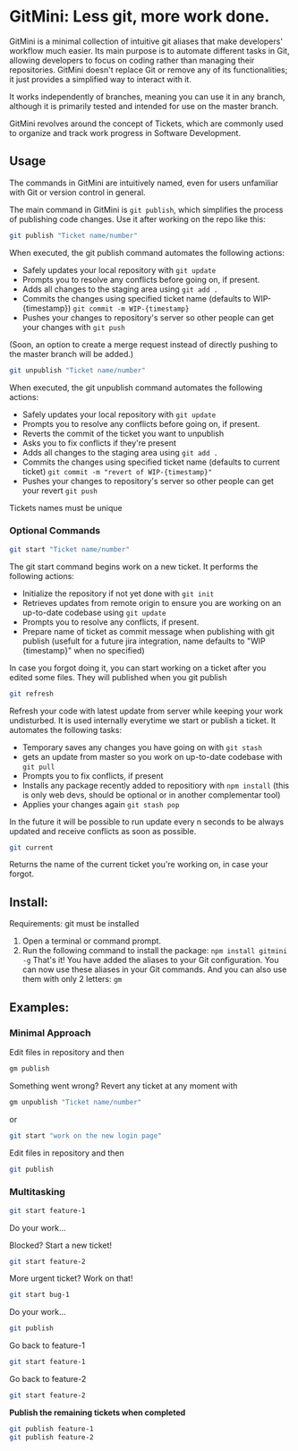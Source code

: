 # GitMini: Less git, more work done.

GitMini is a minimal collection of intuitive git aliases that make developers' workflow much easier.
Its main purpose is to automate different tasks in Git, allowing developers to focus on coding rather than managing their repositories. GitMini doesn't replace Git or remove any of its functionalities; it just provides a simplified way to interact with it. 

It works independently of branches, meaning you can use it in any branch, although it is primarily tested and intended for use on the master branch.

GitMini revolves around the concept of Tickets, which are commonly used to organize and track work progress in Software Development.



## Usage

The commands in GitMini are intuitively named, even for users unfamiliar with Git or version control in general.

The main command in GitMini is `git publish`, which simplifies the process of publishing code changes. Use it after working on the repo like this:

```bash
git publish "Ticket name/number"
```

When executed, the git publish command automates the following actions:
  - Safely updates your local repository with `git update`
  - Prompts you to resolve any conflicts before going on, if present.
  - Adds all changes to the staging area using `git add .`
  - Commits the changes using specified ticket name (defaults to WIP-{timestamp}) `git commit -m WIP-{timestamp}`
  - Pushes your changes to repository's server so other people can get your changes with `git push`

(Soon, an option to create a merge request instead of directly pushing to the master branch will be added.)

```bash
git unpublish "Ticket name/number"
```
When executed, the git unpublish command automates the following actions:
- Safely updates your local repository with `git update`
- Prompts you to resolve any conflicts before going on, if present.
- Reverts the commit of the ticket you want to unpublish
- Asks you to fix conflicts if they're present
- Adds all changes to the staging area using `git add .`
- Commits the changes using specified ticket name (defaults to current ticket) `git commit -m "revert of WIP-{timestamp}"`
- Pushes your changes to repository's server so other people can get your revert `git push`

Tickets names must be unique
  
### Optional Commands

```bash
git start "Ticket name/number"
```



The git start command begins work on a new ticket. It performs the following actions:
  - Initialize the repository if not yet done with `git init`
  - Retrieves updates from remote origin to ensure you are working on an up-to-date codebase using `git update`
  - Prompts you to resolve any conflicts, if present.
  - Prepare name of ticket as commit message when publishing with git publish (usefult for a future jira integration, name defaults to "WIP {timestamp}" when no specified)

In case you forgot doing it, you can start working on a ticket after you edited some files. They will published when you git publish

```bash
git refresh
```

Refresh your code with latest update from server while keeping your work undisturbed.
It is used internally everytime we start or publish a ticket. It automates the following tasks:
  - Temporary saves any changes you have going on with `git stash`
  - gets an update from master so you work on up-to-date codebase with `git pull`
  - Prompts you to fix conflicts, if present
  - Installs any package recently added to repositiory with `npm install` (this is only web devs, should be optional or in another complementar tool)
  - Applies your changes again `git stash pop`

In the future it will be possible to run update every n seconds to be always updated and receive conflicts as soon as possible.

```bash
git current
```
Returns the name of the current ticket you're working on, in case your forgot.


## Install: 

Requirements: git must be installed

1. Open a terminal or command prompt.
2. Run the following command to install the package:
`npm install gitmini -g`
That's it! You have added the aliases to your Git configuration. You can now use these aliases in your Git commands.
And you can also use them with only 2 letters: `gm`

## Examples: 


### Minimal Approach
Edit files in repository and then
```bash
gm publish
```

Something went wrong? Revert any ticket at any moment with

```bash
gm unpublish "Ticket name/number"
```

 or
```bash
git start "work on the new login page"
```

Edit files in repository and then 
```bash
git publish
```


### Multitasking
```bash
git start feature-1
```
Do your work...

Blocked? Start a new ticket!

```bash
git start feature-2
```

More urgent ticket? Work on that!

```bash
git start bug-1
```

Do your work...
```bash
git publish
```
Go back to feature-1
```bash
git start feature-1
```
Go back to feature-2
```bash
git start feature-2
```
**Publish the remaining tickets when completed**
```bash
git publish feature-1
git publish feature-2
```


